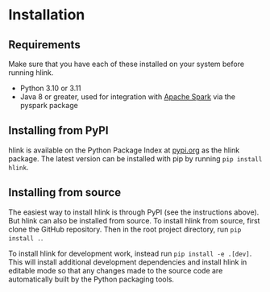# Installation

## Requirements

Make sure that you have each of these installed on your system before running hlink.

- Python 3.10 or 3.11
- Java 8 or greater, used for integration with [Apache Spark](https://spark.apache.org) via the pyspark
package

## Installing from PyPI 

hlink is available on the Python Package Index at [pypi.org](https://pypi.org) as the hlink package.
The latest version can be installed with pip by running `pip install hlink`.

## Installing from source

The easiest way to install hlink is through PyPI (see the instructions above). But hlink can also
be installed from source. To install hlink from source, first clone the GitHub repository. Then
in the root project directory, run `pip install .`.

To install hlink for development work, instead run `pip install -e .[dev]`. This will install
additional development dependencies and install hlink in editable mode so that any changes made
to the source code are automatically built by the Python packaging tools.

